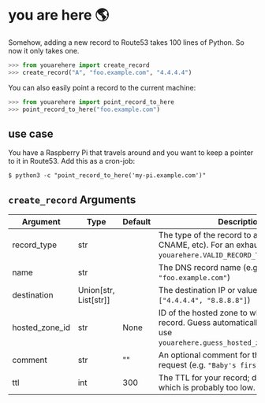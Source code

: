 # you are here 🌎

Somehow, adding a new record to Route53 takes 100 lines of Python. So now it only takes one.

```python
>>> from youarehere import create_record
>>> create_record("A", "foo.example.com", "4.4.4.4")
```

You can also easily point a record to the current machine:

```python
>>> from youarehere import point_record_to_here
>>> point_record_to_here("foo.example.com")
```

## use case

You have a Raspberry Pi that travels around and you want to keep a pointer to it in Route53. Add this as a cron-job:

```
$ python3 -c "point_record_to_here('my-pi.example.com')"
```


## `create_record` Arguments

| Argument       | Type                  | Default | Description                                                                                                                           |
| -------------- | --------------------- | ------- | ------------------------------------------------------------------------------------------------------------------------------------- |
| record_type    | str                   |         | The type of the record to add (e.g. A, CNAME, etc). For an exhaustive list, see `youarehere.VALID_RECORD_TYPES`.                      |
| name           | str                   |         | The DNS record name (e.g. `"foo.example.com"`)                                                                                        |
| destination    | Union[str, List[str]] |         | The destination IP or values (e.g. `["4.4.4.4", "8.8.8.8"]`)                                                                          |
| hosted_zone_id | str                   | None    | ID of the hosted zone to which to add this record. Guess automatically by default, or use `youarehere.guess_hosted_zone_id_for_name`. |
| comment        | str                   | ""      | An optional comment for the change request (e.g. `"Baby's first DNS record!"`)                                                        |
| ttl            | int                   | 300     | The TTL for your record; defaults to 300 which is probably too low.                                                                   |
